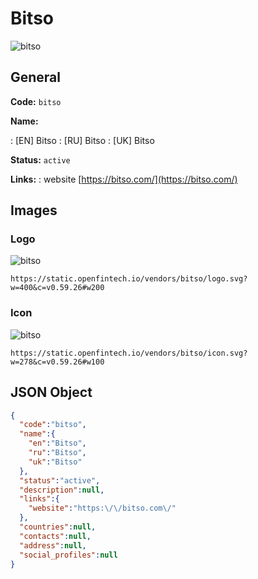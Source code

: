
# Bitso 
![bitso](https://static.openfintech.io/vendors/bitso/logo.svg?w=400&c=v0.59.26#w200)  

## General 
 
**Code:** `bitso` 
 
**Name:** 
 
:	[EN] Bitso 
:	[RU] Bitso 
:	[UK] Bitso 
 
**Status:** `active` 
 
**Links:** 
: website [https://bitso.com/](https://bitso.com/) 
 

## Images 

### Logo 
 
![bitso](https://static.openfintech.io/vendors/bitso/logo.svg?w=400&c=v0.59.26#w200)  

```
https://static.openfintech.io/vendors/bitso/logo.svg?w=400&c=v0.59.26#w200
```  

### Icon 
 
![bitso](https://static.openfintech.io/vendors/bitso/icon.svg?w=278&c=v0.59.26#w100)  

```
https://static.openfintech.io/vendors/bitso/icon.svg?w=278&c=v0.59.26#w100
```  

## JSON Object 

```json
{
  "code":"bitso",
  "name":{
    "en":"Bitso",
    "ru":"Bitso",
    "uk":"Bitso"
  },
  "status":"active",
  "description":null,
  "links":{
    "website":"https:\/\/bitso.com\/"
  },
  "countries":null,
  "contacts":null,
  "address":null,
  "social_profiles":null
}
```  
